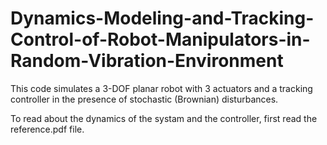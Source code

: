 # Dynamics-Modeling-and-Tracking-Control-of-Robot-Manipulators-in-Random-Vibration-Environment
This code simulates a 3-DOF planar robot with 3 actuators and a tracking controller in the presence of stochastic (Brownian) disturbances.

To read about the dynamics of the systam and the controller, first read the reference.pdf file.
